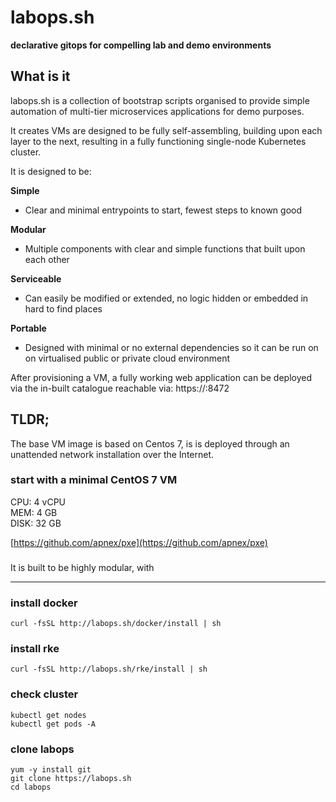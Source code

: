 # labops.sh
**declarative gitops for compelling lab and demo environments**  

## What is it
labops.sh is a collection of bootstrap scripts organised to provide simple automation of multi-tier microservices applications for demo purposes.  

It creates VMs are designed to be fully self-assembling, building upon each layer to the next, resulting in a fully functioning single-node Kubernetes cluster.  

It is designed to be:  

**Simple**
- Clear and minimal entrypoints to start, fewest steps to known good

**Modular**
- Multiple components with clear and simple functions that built upon each other

**Serviceable**  
- Can easily be modified or extended, no logic hidden or embedded in hard to find places

**Portable**
- Designed with minimal or no external dependencies so it can be run on on virtualised public or private cloud environment  

After provisioning a VM, a fully working web application can be deployed via the in-built catalogue reachable via: https://<ip-address>:8472

## TLDR;
The base VM image is based on Centos 7, is is deployed through an unattended network installation over the Internet.  

### start with a minimal CentOS 7 VM
CPU: 4 vCPU  
MEM: 4 GB  
DISK: 32 GB  

[https://github.com/apnex/pxe](https://github.com/apnex/pxe)

### 
It is built to be highly modular, with 

---
### install docker
```
curl -fsSL http://labops.sh/docker/install | sh
```

### install rke
```
curl -fsSL http://labops.sh/rke/install | sh
```

### check cluster
```
kubectl get nodes
kubectl get pods -A
```

### clone labops
```
yum -y install git
git clone https://labops.sh
cd labops
```
